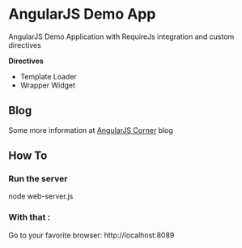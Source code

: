 AngularJS Demo App
=====================

<p>AngularJS Demo Application with RequireJs integration and custom directives</p>

<strong>Directives</strong>

* Template Loader
* Wrapper Widget

## Blog
Some more information at [AngularJS Corner](http://angularcorner.blogspot.com/) blog

## How To

### Run the server

node web-server.js

### With that :

Go to your favorite browser: http://localhost:8089
